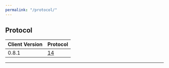 ```yaml
---
permalink: "/protocol/"
---
```


## Protocol

| Client Version | Protocol  |
| -------------- | --------- |
| 0.8.1          | [14](14/) |


---

### 
